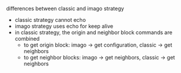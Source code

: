 differences between classic and imago strategy

- classic strategy cannot echo
- imago strategy uses echo for keep alive
- in classic strategy, the origin and neighbor block commands are combined
  - to get origin block: imago -> get configuration, classic -> get neighbors
  - to get neighbor blocks: imago -> get neighbors, classic -> get neighbors
